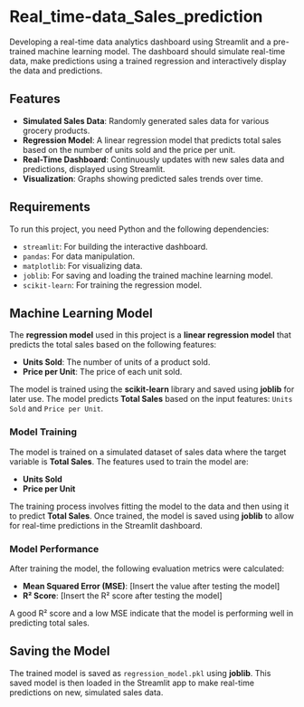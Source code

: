 # Real_time-data_Sales_prediction
Developing a real-time data analytics dashboard using Streamlit and a pre-trained machine learning model. The dashboard should simulate real-time data, make predictions using a trained regression  and interactively display the data and predictions.

## Features

- **Simulated Sales Data**: Randomly generated sales data for various grocery products.
- **Regression Model**: A linear regression model that predicts total sales based on the number of units sold and the price per unit.
- **Real-Time Dashboard**: Continuously updates with new sales data and predictions, displayed using Streamlit.
- **Visualization**: Graphs showing predicted sales trends over time.

## Requirements

To run this project, you need Python and the following dependencies:

- `streamlit`: For building the interactive dashboard.
- `pandas`: For data manipulation.
- `matplotlib`: For visualizing data.
- `joblib`: For saving and loading the trained machine learning model.
- `scikit-learn`: For training the regression model.

## Machine Learning Model

The **regression model** used in this project is a **linear regression model** that predicts the total sales based on the following features:

- **Units Sold**: The number of units of a product sold.
- **Price per Unit**: The price of each unit sold.

The model is trained using the **scikit-learn** library and saved using **joblib** for later use. The model predicts **Total Sales** based on the input features: `Units Sold` and `Price per Unit`.

### Model Training

The model is trained on a simulated dataset of sales data where the target variable is **Total Sales**. The features used to train the model are:

- **Units Sold**
- **Price per Unit**

The training process involves fitting the model to the data and then using it to predict **Total Sales**. Once trained, the model is saved using **joblib** to allow for real-time predictions in the Streamlit dashboard.


### Model Performance

After training the model, the following evaluation metrics were calculated:
- **Mean Squared Error (MSE)**: [Insert the value after testing the model]
- **R² Score**: [Insert the R² score after testing the model]

A good R² score and a low MSE indicate that the model is performing well in predicting total sales.

## Saving the Model

The trained model is saved as `regression_model.pkl` using **joblib**. This saved model is then loaded in the Streamlit app to make real-time predictions on new, simulated sales data.

